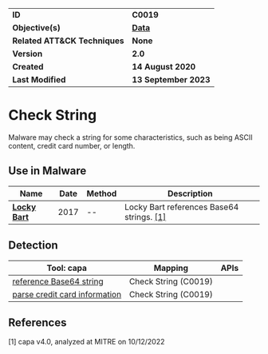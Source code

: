 <table>
<tr>
<td><b>ID</b></td>
<td><b>C0019</b></td>
</tr>
<tr>
<td><b>Objective(s)</b></td>
<td><b><a href="../data">Data</a></b></td>
</tr>
<tr>
<td><b>Related ATT&CK Techniques</b></td>
<td><b>None</b></td>
</tr>
<tr>
<td><b>Version</b></td>
<td><b>2.0</b></td>
</tr>
<tr>
<td><b>Created</b></td>
<td><b>14 August 2020</b></td>
</tr>
<tr>
<td><b>Last Modified</b></td>
<td><b>13 September 2023</b></td>
</tr>
</table>


# Check String

Malware may check a string for some characteristics, such as being ASCII content, credit card number, or length.


## Use in Malware

|Name|Date|Method|Description|
|---|---|---|---|
|[**Locky Bart**](../xample-malware/locky-bart.md)|2017|--|Locky Bart references Base64 strings. [[1]](#1)|

## Detection

|Tool: capa|Mapping|APIs|
|---|---|---|
|[reference Base64 string](https://github.com/mandiant/capa-rules/blob/master/data-manipulation/encoding/base64/reference-base64-string.yml)|Check String (C0019)| |
|[parse credit card information](https://github.com/mandiant/capa-rules/blob/master/collection/credit-card/parse-credit-card-information.yml)|Check String (C0019)| |

## References

<a name="1">[1]</a> capa v4.0, analyzed at MITRE on 10/12/2022
